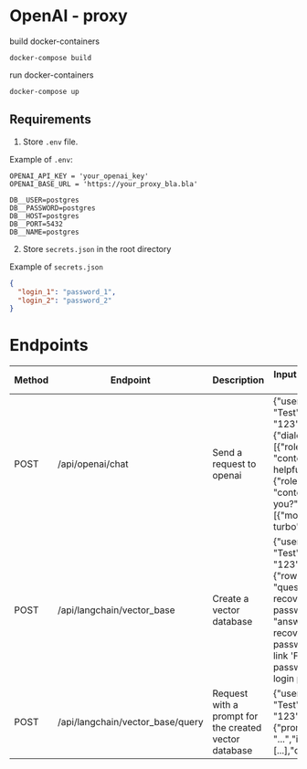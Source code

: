 # OpenAI - proxy 
build docker-containers 
```angular2html
docker-compose build
```
run docker-containers
```angular2html
docker-compose up
```
## Requirements
1. Store `.env` file.

Example of `.env`:
```angular2html
OPENAI_API_KEY = 'your_openai_key'
OPENAI_BASE_URL = 'https://your_proxy_bla.bla'

DB__USER=postgres
DB__PASSWORD=postgres
DB__HOST=postgres
DB__PORT=5432
DB__NAME=postgres
```
2. Store `secrets.json` in the root directory

Example of `secrets.json`
```json
{
  "login_1": "password_1",
  "login_2": "password_2"
}
```
# Endpoints
| Method | Endpoint                         | Description                                           | Input Model (Sample JSON)                                                                                                                                                                                                           | Response                                            |
|--------|----------------------------------|-------------------------------------------------------|-------------------------------------------------------------------------------------------------------------------------------------------------------------------------------------------------------------------------------------|-----------------------------------------------------|
| POST   | /api/openai/chat                 | Send a request to openai                              | {"user": {"login": "Test","password": "123"},"message": {"dialog_contexts": [{"role": "system", "content": "You are a helpful assistant."}, {"role": "user", "content": "How are you?"}],"configs": [{"model": "gpt-3.5-turbo"}]} } | JSONResponse from OpenAI                            |
| POST   | /api/langchain/vector_base       | Create a vector database                              | {"user": {"login": "Test","password": "123"},"document":{"rows":[{"id": 1, "question": "How to recover your password?", "answer": "To recover your password, follow the link 'Forgot your password?' on the login page..."}]}}      | JSONResponse with context "Vector database created! |
| POST   | /api/langchain/vector_base/query | Request with a prompt for the created vector database | {"user": {"login": "Test","password": "123"},"config":{"prompt_template": "...","input_variables": [...],"question": "..."}}                                                                                                        | Text reply                                          |


